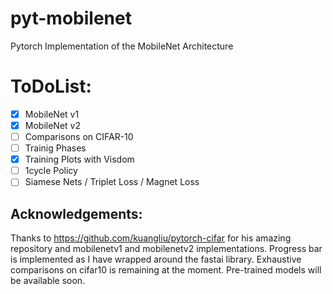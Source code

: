# pyt-mobilenet
Pytorch Implementation of the MobileNet Architecture

# ToDoList:
  - [x] MobileNet v1
  - [x] MobileNet v2
  - [ ] Comparisons on CIFAR-10
  - [ ] Trainig Phases
  - [x] Training Plots with Visdom
  - [ ] 1cycle Policy
  - [ ] Siamese Nets / Triplet Loss / Magnet Loss

## Acknowledgements:
Thanks to https://github.com/kuangliu/pytorch-cifar for his amazing repository and mobilenetv1 and mobilenetv2 implementations. Progress bar is implemented as I have wrapped around the fastai library. Exhaustive comparisons on cifar10 is remaining at the moment. Pre-trained models will be available soon.
